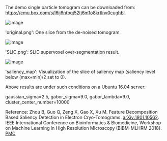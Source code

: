 The demo single particle tomogram can be downloaded from: https://cmu.box.com/s/l6ij6ntbqj52tj6m1o8krtlnv0cughbl.

![image](https://user-images.githubusercontent.com/17937329/69974384-221a9f80-14f3-11ea-9681-f5f4bbd82029.png)

'original.png': One slice from the de-noised tomogram.

![image](https://user-images.githubusercontent.com/17937329/69974383-21820900-14f3-11ea-9d5a-4bab82fab94a.png)

'SLIC.png': SLIC supervoxel over-segmentation result.

![image](https://user-images.githubusercontent.com/17937329/69974382-21820900-14f3-11ea-8557-b6d67d1925dc.png)

'saliency_map': Visualization of the slice of saliency map (saliency level below (max+min)/2 set to 0).

Above results are under such conditions on a Ubuntu 16.04 server:

gaussian_sigma=2.5, gabor_sigma=9.0, gabor_lambda=9.0, cluster_center_number=10000

Reference:
Zhou B, Guo Q, Zeng X, Gao X, Xu M. Feature Decomposition Based Saliency Detection in Electron Cryo-Tomograms. [arXiv:1801.10562](https://arxiv.org/abs/1801.10562). IEEE International Conference on Bioinformatics & Biomedicine, Workshop on Machine Learning in High Resolution Microscopy (BIBM-MLHRM 2018). [PMC](https://www.ncbi.nlm.nih.gov/pmc/articles/PMC6571026/)

